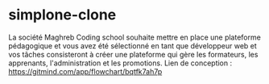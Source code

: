 # simplone-clone
La société Maghreb Coding school souhaite mettre en place une plateforme pédagogique et vous avez été sélectionné en tant que développeur web et vos tâches consisteront à créer une plateforme qui gère les formateurs, les apprenants, l'administration et les promotions. 
Lien de conception : https://gitmind.com/app/flowchart/bqtfk7ah7p
